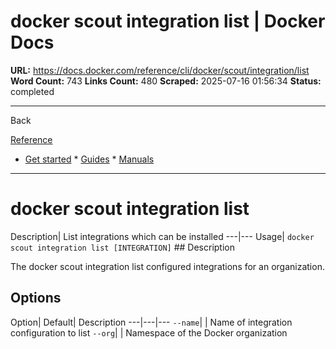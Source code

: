 # docker scout integration list | Docker Docs

**URL:** https://docs.docker.com/reference/cli/docker/scout/integration/list
**Word Count:** 743
**Links Count:** 480
**Scraped:** 2025-07-16 01:56:34
**Status:** completed

---

Back

[Reference](https://docs.docker.com/reference/)

  * [Get started](https://docs.docker.com/get-started/)   * [Guides](https://docs.docker.com/guides/)   * [Manuals](https://docs.docker.com/manuals/)

* * *

# docker scout integration list

Description| List integrations which can be installed   ---|---   Usage| `docker scout integration list [INTEGRATION]`      ## Description

The docker scout integration list configured integrations for an organization.

## Options

Option| Default| Description   ---|---|---   `--name`| | Name of integration configuration to list   `--org`| | Namespace of the Docker organization